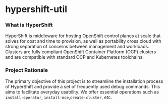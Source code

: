 # hypershift-util
### What is HyperShift
HyperShift is middleware for hosting OpenShift control planes at scale that solves for cost and time to provision, as well as portability cross cloud with strong separation of concerns between management and workloads. Clusters are fully compliant OpenShift Container Platform (OCP) clusters and are compatible with standard OCP and Kubernetes toolchains.
### Project Rationale
The primary objective of this project is to streamline the installation process of HyperShift and provide a set of frequently used debug commands. This aims to facilitate everyday usability. We offer essential operations such as `install-operator`, `install-mce`,`create-cluster`, etc.
